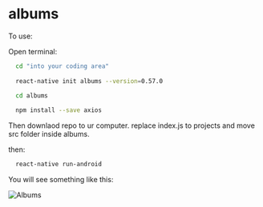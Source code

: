 # albums

To use:

Open terminal:
```bash
  cd "into your coding area"
  
  react-native init albums --version=0.57.0

  cd albums
  
  npm install --save axios
```  
Then downlaod repo to ur computer.
replace index.js to projects and move src folder inside albums.

  then:
  ```bash
    react-native run-android  
  ```
  You will see something like this:
  
  ![Albums](https://raw.githubusercontent.com/halilcakarr/albums/master/image.png?token=ARNiQqOttXPHxlHI9ejocgOzT9mLoDAzks5brXRhwA%3D%3D)

